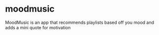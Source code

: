 # moodmusic
MoodMusic is an app that recommends playlists based off you mood and adds a mini quote for motivation
